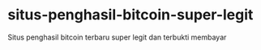 # situs-penghasil-bitcoin-super-legit
Situs penghasil bitcoin terbaru super legit dan terbukti membayar
